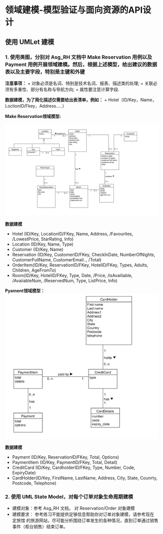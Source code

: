 # 领域建模-模型验证与面向资源的API设计

## 使用 UMLet 建模

### 1. 使用类图，分别对 Asg_RH 文档中 Make Reservation 用例以及 Payment 用例开展领域建模。然后，根据上述模型，给出建议的数据表以及主要字段，特别是主键和外键


   **注意事项：**
    + 对象必须是名词、特别是技术名词、报表、描述类的处理;
    + 关联必须有多重性、部分有名称与导航方向;
    + 属性要注意计算字段.
      
      
   **数据建模，为了简化描述仅需要给出表清单，例如：**
    + Hotel（ID/Key，Name，LoctionID/Fkey，Address…..） 
      
  
  **Make Reservation领域模型:**

   ![领域模型_make_reservation](temp/8_1_1.png)
 
  **数据建模**
   + Hotel (ID/Key, LocationID/FKey, Name, Address, /Favourites, /LowestPrice, StarRating, Info)
   + Location (ID/Key, Name, Type)
   + Customer (ID/Key, Name)
   + Reservation (ID/Key, CustomerID/FKey, CheckInDate, NumberOfNights, CustomerFullName, CustomerEmail.., /Total)
   + OrderItem(ID/Key, ReservationID/FKey, HotelID/FKey, Types, Adults, Children, AgeFromTo)
   + Room(ID/Key, HotelID/FKey, Type, Date, /Price, /isAvailiable, /AvaiiableNum, /ReservedNum, Type, ListPrice, Info)

   **Pyament领域模型：**
   ![领域模型_payment](temp/8_1_2.png)

   **数据建模**
   
   + Payment (ID/Key, ReservationID/FKey, Total, Options)
   + PaymentItem (ID/Key, PaymentID/FKey, Total, Detail)
   + CreditCard (ID/Key, CardholderID/FKey, Type, Number, Code, ExpiryDate)
   + CardHolder(ID/Key, FirstName, LastName, Address, City, State, Counrty, Postcode, Telephone)
  
### 2. 使用 UML State Model，对每个订单对象生命周期建模
 + 建模对象：参考 Asg_RH 文档， 对 Reservation/Order 对象建模
 + 建模要求： 参考练习不能提供足够信息帮助你对订单对象建模，请参考现在 定旅馆 的旅游网站，尽可能分析围绕订单发生的各种情况，直到订单通过销售事件（柜台销售）结束订单。
 
 
  

